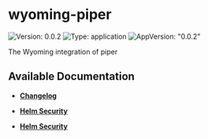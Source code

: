 # wyoming-piper

![Version: 0.0.2](https://img.shields.io/badge/Version-0.0.2-informational?style=flat-square) ![Type: application](https://img.shields.io/badge/Type-application-informational?style=flat-square) ![AppVersion: "0.0.2"](https://img.shields.io/badge/AppVersion-"0.0.2"-informational?style=flat-square)

The Wyoming integration of piper

## Available Documentation

- [**Changelog**](CHANGELOG)

- [**Helm Security**](container-security)

- [**Helm Security**](helm-security)

